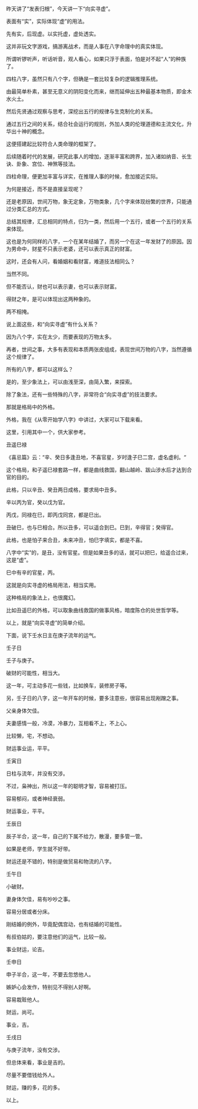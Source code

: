 昨天讲了“发表归根”，今天讲一下“向实寻虚”。

表面有“实”，实际体现“虚”的用法。

先有实，后现虚。以实托虚，虚处透实。

这并非玩文字游戏，搞游离战术，而是人事在八字命理中的真实体现。

所谓听锣听声，听话听音，观人看心，如果只浮于表面，怕是对不起“人”的种族了。

四柱八字，虽然只有八个字，但确是一套比较复杂的逻辑推理系统。

由最简单朴素，甚至无意义的阴阳变化而来，继而延伸出五种最基本物质，即金木水火土。

然后先贤通过观察与思考，深挖出五行的规律与生克制化的关系。

通过五行之间的关系，结合社会运行的规则，外加人类的伦理道德和主流文化，升华出十神的概念。

这便搭建起比较符合人类命理的框架了。

后续随着时代的发展，研究此事人的增加，逐渐丰富和跨界，加入诸如纳音、长生诀、卦象、宫位、神煞等技法。

四柱命理，便更加丰富与详实，在推理人事的时候，愈加接近实际。

为何是接近，而不是直接呈现呢？

还是老原因，世间万物，象无定象，万物类象，几个字来体现纷繁的世界，只能通过分类汇总的方式。

总结其规律，汇总相同的特点，归为一类，然后用一个五行，或者一个五行的关系来体现。

这也是为何同样的八字，一个在某年结婚了，而另一个在这一年发财了的原因。因为男命中，财星不只表示老婆，还可以表示真正的财富。

这时，还会有人问，看婚姻和看财富，难道技法相同么？

当然不同。

但不能否认，财也可以表示妻，也可以表示财富。

得财之年，是可以体现出这两种象的。

两不相掩。

说上面这些，和“向实寻虚”有什么关系？

因为八个字，实在太少，而要表现的万物太多。

再者，世间之事，大多有表现和本质两张皮组成，表现世间万物的八字，当然遵循这个规律了。

所有的八字，都可以这样么？

是的，至少象法上，可以由浅至深，由简入繁，来探索。

除了象法，还有一些特殊的八字，非常符合“向实寻虚”的技法要求。

那就是格局中的外格。

外格，我在《从零开始学八字》中讲过，大家可以下载来看。

这里，引用其中一个，供大家参考。

丑遥巳禄

《喜忌篇》云：“辛、癸日多逢丑地，不喜官星，岁时逢子巳二宫，虚名虚利。“

这个格局，和子遥巳禄套路一样，都是曲线救国，翻山越岭、跋山涉水后才达到合官的目的。

此格，只以辛丑、癸丑两日成格，要求局中丑多。

辛以丙为官，癸以戊为官。

丙戊，同禄在巳，即丙戊同宫，都是巳出。

丑破巳，也与巳相合。所以丑多，可以遥合到巳。巳到，辛得官；癸得官。

此格，也是怕子来合丑，未来冲丑，怕巳字填实，都是不喜。

八字中“实”的，是丑，没有官星。但是如果丑多的话，就可以把巳，给遥合过来，这是“虚”。

巳中有辛的官星，丙。

这就是向实寻虚的格局用法，相当实用。

这种格局的象法上，也很魔幻。

比如丑遥巳的外格，可以取象曲线救国的做事风格，暗度陈仓的处世哲学等。

以上，就是“向实寻虚”的简单介绍。

下面，说下壬水日主在庚子流年的运气。

壬子日

壬子与庚子。

破财的可能性，相当大。

这一年，可主动多花一些钱，比如换车，装修房子等。

另，壬子日的八字，这一年开车的时候，要多注意些，很容易出现剐蹭之事。

父亲身体欠佳。

夫妻感情一般，冷漠，冷暴力，互相看不上，不上心。

比较懒，宅，不想动。

财运事业运，平平。

壬寅日

日柱与流年，并没有交涉。

不过，枭神出，所以这一年的聪明才智，容易被打压。

容易郁闷，或者神经衰弱。

财运事业，平平。

壬辰日

辰子半合，这一年，自己的下属不给力，散漫，要多管一管。

如果是老师，学生就不好带。

财运还是不错的，特别是做贸易和物流的八字。

壬午日

小破财。

妻身体欠佳，易有吵吵之事。

容易分居或者分床。

刚结婚的例外，毕竟配偶宫动，也有结婚的可能性。

有叔伯姑的，要注意他们的运气，比较一般。

事业财运，论吉。

壬申日

申子半合，这一年，不要去忽悠他人。

嫉妒心会发作，特别见不得别人好啊。

容易栽赃他人。

财运，尚可。

事业，吉。

壬戌日

与庚子流年，没有交涉。

但总体来看，事业是吉的。

尽量不要借钱给外人。

财运，赚的多，花的多。

以上。

